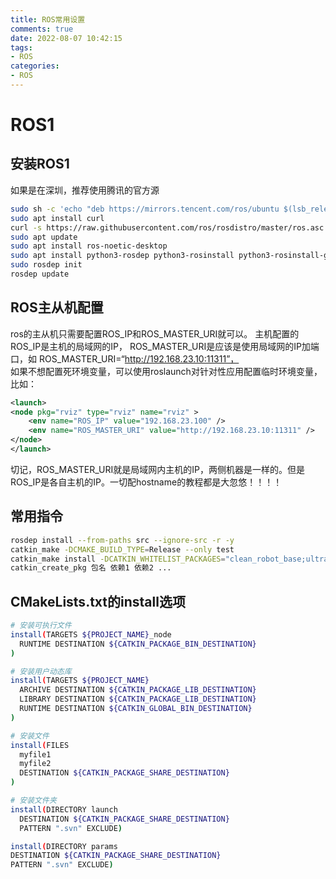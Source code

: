 ```yaml
---
title: ROS常用设置
comments: true
date: 2022-08-07 10:42:15
tags:
- ROS
categories:
- ROS
---
```


# ROS1

## 安装ROS1
如果是在深圳，推荐使用腾讯的官方源

```bash
sudo sh -c 'echo "deb https://mirrors.tencent.com/ros/ubuntu $(lsb_release -sc) main" > /etc/apt/sources.list.d/ros-latest.list'
sudo apt install curl
curl -s https://raw.githubusercontent.com/ros/rosdistro/master/ros.asc | sudo apt-key add -
sudo apt update
sudo apt install ros-noetic-desktop
sudo apt install python3-rosdep python3-rosinstall python3-rosinstall-generator python3-wstool build-essential
sudo rosdep init
rosdep update
```

## ROS主从机配置

ros的主从机只需要配置ROS_IP和ROS_MASTER_URI就可以。
主机配置的ROS_IP是主机的局域网的IP， ROS_MASTER_URI是应该是使用局域网的IP加端口，如 ROS_MASTER_URI=“http://192.168.23.10:11311”，  
如果不想配置死环境变量，可以使用roslaunch对针对性应用配置临时环境变量，比如：

```xml
<launch>
<node pkg="rviz" type="rviz" name="rviz" >
    <env name="ROS_IP" value="192.168.23.100" />
    <env name="ROS_MASTER_URI" value="http://192.168.23.10:11311" />
</node>
</launch>
```

切记，ROS_MASTER_URI就是局域网内主机的IP，两侧机器是一样的。但是ROS_IP是各自主机的IP。一切配hostname的教程都是大忽悠！！！！

## 常用指令

```bash
rosdep install --from-paths src --ignore-src -r -y
catkin_make -DCMAKE_BUILD_TYPE=Release --only test
catkin_make install -DCATKIN_WHITELIST_PACKAGES="clean_robot_base;ultrasonic;tof_pointcloud" -DCMAKE_BUILD_TYPE=Debug
catkin_create_pkg 包名 依赖1 依赖2 ...
```

## CMakeLists.txt的install选项

```bash
# 安装可执行文件
install(TARGETS ${PROJECT_NAME}_node
  RUNTIME DESTINATION ${CATKIN_PACKAGE_BIN_DESTINATION}
)

# 安装用户动态库
install(TARGETS ${PROJECT_NAME}
  ARCHIVE DESTINATION ${CATKIN_PACKAGE_LIB_DESTINATION}
  LIBRARY DESTINATION ${CATKIN_PACKAGE_LIB_DESTINATION}
  RUNTIME DESTINATION ${CATKIN_GLOBAL_BIN_DESTINATION}
)

# 安装文件
install(FILES
  myfile1
  myfile2
  DESTINATION ${CATKIN_PACKAGE_SHARE_DESTINATION}
)

# 安装文件夹
install(DIRECTORY launch
  DESTINATION ${CATKIN_PACKAGE_SHARE_DESTINATION}
  PATTERN ".svn" EXCLUDE)

install(DIRECTORY params
DESTINATION ${CATKIN_PACKAGE_SHARE_DESTINATION}
PATTERN ".svn" EXCLUDE)

```


